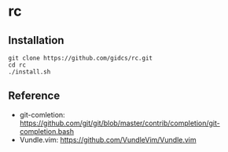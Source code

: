 # rc

## Installation

	git clone https://github.com/gidcs/rc.git
	cd rc
	./install.sh

## Reference

- git-comletion: https://github.com/git/git/blob/master/contrib/completion/git-completion.bash
- Vundle.vim: https://github.com/VundleVim/Vundle.vim
